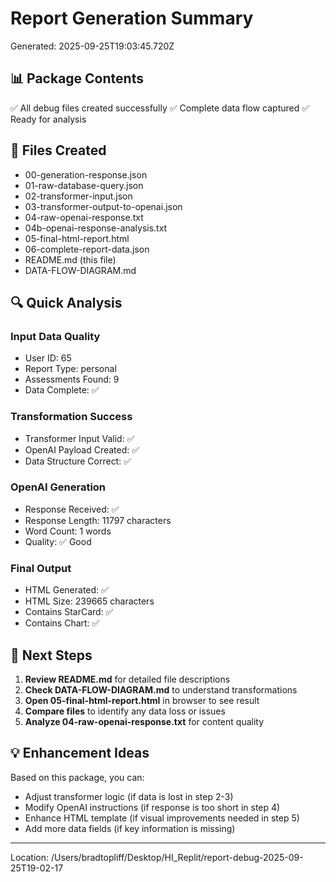 # Report Generation Summary
Generated: 2025-09-25T19:03:45.720Z

## 📊 Package Contents
✅ All debug files created successfully
✅ Complete data flow captured
✅ Ready for analysis

## 📁 Files Created
- 00-generation-response.json
- 01-raw-database-query.json
- 02-transformer-input.json
- 03-transformer-output-to-openai.json
- 04-raw-openai-response.txt
- 04b-openai-response-analysis.txt
- 05-final-html-report.html
- 06-complete-report-data.json
- README.md (this file)
- DATA-FLOW-DIAGRAM.md

## 🔍 Quick Analysis

### Input Data Quality
- User ID: 65
- Report Type: personal
- Assessments Found: 9
- Data Complete: ✅

### Transformation Success
- Transformer Input Valid: ✅
- OpenAI Payload Created: ✅
- Data Structure Correct: ✅

### OpenAI Generation
- Response Received: ✅
- Response Length: 11797 characters
- Word Count: 1 words
- Quality: ✅ Good

### Final Output
- HTML Generated: ✅
- HTML Size: 239665 characters
- Contains StarCard: ✅
- Contains Chart: ✅

## 🎯 Next Steps

1. **Review README.md** for detailed file descriptions
2. **Check DATA-FLOW-DIAGRAM.md** to understand transformations
3. **Open 05-final-html-report.html** in browser to see result
4. **Compare files** to identify any data loss or issues
5. **Analyze 04-raw-openai-response.txt** for content quality

## 💡 Enhancement Ideas

Based on this package, you can:
- Adjust transformer logic (if data is lost in step 2-3)
- Modify OpenAI instructions (if response is too short in step 4)
- Enhance HTML template (if visual improvements needed in step 5)
- Add more data fields (if key information is missing)

---
Location: /Users/bradtopliff/Desktop/HI_Replit/report-debug-2025-09-25T19-02-17
